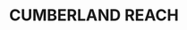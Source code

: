 ---
lastmod: '2025-04-06T06:05:20+00:00'
latitude: -33.46471971
layout: suburb
longitude: 150.8949988
postcode: '2756'
state: NSW
title: CUMBERLAND REACH
url: /nsw/cumberland-reach/
---